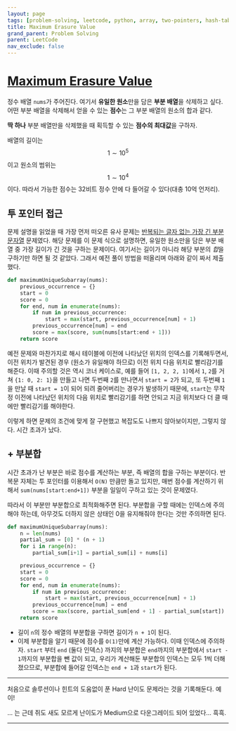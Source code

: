 ```yaml
---
layout: page
tags: [problem-solving, leetcode, python, array, two-pointers, hash-table]
title: Maximum Erasure Value
grand_parent: Problem Solving
parent: LeetCode
nav_exclude: false
---
```


# [Maximum Erasure Value](https://leetcode.com/problems/maximum-erasure-value/)

 정수 배열 `nums`가 주어진다. 여기서 **유일한 원소**만을 담은 **부분
 배열**을 삭제하고 싶다. 어떤 부분 배열을 삭제해서 얻을 수 있는
 **점수**는 그 부분 배열의 원소의 합과 같다.

 **딱 하나** 부분 배열만을 삭제했을 때 획득할 수 있는 **점수의
 최대값**을 구하자.

 배열의 길이는 $$ 1 \sim 10^5 $$ 이고 원소의 범위는 $$ 1 \sim 10^4 $$
 이다. 따라서 가능한 점수는 32비트 정수 안에 다 들어갈 수 있다(대충
 10억 언저리).

## 투 포인터 접근

 문제 설명을 읽었을 때 가장 먼저 떠오른 유사 문제는 [반복되는 글자
 없는 가장 긴 부분
 문자열](../longest-substring-without-repeating-characters)
 문제였다. 해당 문제를 이 문제 식으로 설명하면, 유일한 원소만을 담은
 부분 배열 중 가장 길이가 긴 것을 구하는 문제이다. 여기서는 길이가
 아니라 해당 부분의 *합*을 구하기만 하면 될 것 같았다. 그래서 예전
 풀이 방법을 떠올리며 아래와 같이 짜서 제출했다.

```python
def maximumUniqueSubarray(nums):
    previous_occurrence = {}
    start = 0
    score = 0
    for end, num in enumerate(nums):
        if num in previous_occurrence:
            start = max(start, previous_occurrence[num] + 1)
        previous_occurrence[num] = end
        score = max(score, sum(nums[start:end + 1]))
    return score
```

 예전 문제와 마찬가지로 해시 테이블에 이전에 나타났던 위치의 인덱스를
 기록해두면서, 이전 위치가 발견된 경우 (원소가 유일해야 하므로) 이전
 위치 다음 위치로 빨리감기를 해준다. 이때 주의할 것은 역시 코너
 케이스로, 예를 들어 `[1, 2, 2, 1]`에서 `1`, `2`를 거쳐 `{1: 0, 2:
 1}`을 만들고 나면 두번째 `2`를 만나면서 `start = 2`가 되고, 또 두번째
 `1`을 만날 때 `start = 1`이 되어 되려 줄어버리는 경우가 발생하기
 때문에, `start`는 무작정 이전에 나타났던 위치의 다음 위치로
 빨리감기를 하면 안되고 지금 위치보다 더 클 때에만 빨리감기를
 해야한다.

 이렇게 하면 문제의 조건에 맞게 잘 구현했고 복잡도도 나쁘지
 않아보이지만, 그렇지 않다. 시간 초과가 났다.

## + 부분합

 시간 초과가 난 부분은 바로 점수를 계산하는 부분, 즉 배열의 합을
 구하는 부분이다. 반복문 자체는 투 포인터를 이용해서 `O(N)` 만큼만
 돌고 있지만, 매번 점수를 계산하기 위해서 `sum(nums[start:end+1])`
 부분을 일일이 구하고 있는 것이 문제였다.

 따라서 이 부분만 부분합으로 최적화해주면 된다. 부분합을 구할 때에는
 인덱스에 주의해야 하는데, 아무것도 더하지 않은 상태인 0을 유지해줘야
 한다는 것만 주의하면 된다.

```python
def maximumUniqueSubarray(nums):
    n = len(nums)
    partial_sum = [0] * (n + 1)
    for i in range(n):
        partial_sum[i+1] = partial_sum[i] + nums[i]

    previous_occurrence = {}
    start = 0
    score = 0
    for end, num in enumerate(nums):
        if num in previous_occurrence:
            start = max(start, previous_occurrence[num] + 1)
        previous_occurrence[num] = end
        score = max(score, partial_sum[end + 1] - partial_sum[start])
    return score
```

 - 길이 `n`의 정수 배열의 부분합을 구하면 길이가 `n + 1`이 된다.
 - 이제 부분합을 알기 때문에 점수를 `O(1)`만에 계산 가능하다. 이때
   인덱스에 주의하자. `start` 부터 `end` (둘다 인덱스) 까지의 부분합은
   `end`까지의 부분합에서 `start - 1`까지의 부분합을 뺀 값이 되고,
   우리가 계산해둔 부분합의 인덱스는 모두 1씩 더해졌으므로, 부분합에
   들어갈 인덱스는 `end + 1`과 `start`가 된다.

---

 처음으로 솔루션이나 힌트의 도움없이 푼 Hard 난이도 문제라는 것을
 기록해둔다. 예이!

 ... 는 근데 쥐도 새도 모르게 난이도가 Medium으로 다운그레이드 되어
 있었다... 흑흑.

---
